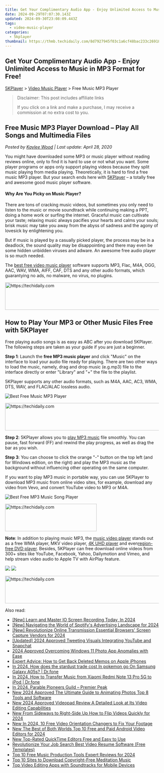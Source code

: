 ```yaml
---
title: Get Your Complimentary Audio App - Enjoy Unlimited Access to Music in MP3 Format for Free!
date: 2024-09-29T07:07:30.143Z
updated: 2024-09-30T23:08:09.443Z
tags:
  - video-music-player
categories:
  - 5kplayer
thumbnail: https://thmb.techidaily.com/8d7927945f03c1a6cf48bac233c269180a3c469aaa2f85169e12252b9874460a.png
---
```


## Get Your Complimentary Audio App - Enjoy Unlimited Access to Music in MP3 Format for Free!

[5KPlayer](https://tools.techidaily.com/5kplayer/products/) \> [Video Music Player](https://tools.techidaily.com/5kplayer/video-music-player/) \> Free Music MP3 Player

>  Disclaimer: This post includes affiliate links
>
>  If you click on a link and make a purchase, I may receive a commission at no extra cost to you.
>

## Free Music MP3 Player Download – Play All Songs and Multimedia Files

 _Posted by [Kaylee Wood](https://www.quora.com/profile/Amanda-Hu-21) | Last update: April 28, 2020_

You might have downloaded some MP3 or music player without reading reviews online, only to find it is hard to use or not what you want. Some player programs or apps only support playing videos because they split music playing from media playing. Theoretically, it is hard to find a free music MP3 player. But your search ends here with [5KPlayer](https://tools.techidaily.com/5kplayer/products/) – a totally free and awesome good music player software.

#### **Why Are You Picky on Music Player?**

There are tons of cracking music videos, but sometimes you only need to listen to the music or movie soundtrack while continuing making a PPT, doing a home work or surfing the internet. Graceful music can cultivate your taste; relaxing music always pacifies your hearts and calms your souls; brisk music may take you away from the abyss of sadness and the agony of lovesick by enlightening you.

But if music is played by a casually picked player, the process may be in a deadlock, the sound quality may be disappointing and there may even be some hidden unbidden viruses and adware. An awesome free audio player is so much needed.

The [best free video music player](https://tools.techidaily.com/5kplayer/video-music-player/) software supports MP3, Flac, M4A, OGG, AAC, WAV, WMA, AIFF, CAF, DTS and any other audio formats, which guarantying no ads, no malware, no virus, no plugins.

<!-- affiliate ads begin -->
<a href="https://appsumo.8odi.net/c/5597632/2082529/7443" target="_top" id="2082529">
  <img src="//a.impactradius-go.com/display-ad/7443-2082529" border="0" alt="https://techidaily.com" width="728" height="90"/>
</a>
<img height="0" width="0" src="https://appsumo.8odi.net/i/5597632/2082529/7443" style="position:absolute;visibility:hidden;" border="0" />
<!-- affiliate ads end -->

## How to Play Your MP3 or Other Music Files Free with 5KPlayer

Free playing audio songs is as easy as ABC after you download 5KPlayer. The following steps are taken as your guide if you are just a beginner.

**Step 1**: Launch the **free MP3 music player** and click "Music" on the interface to load your audio file ready for playing. There are two other ways to load the music, namely, drag and drop music (e.g.mp3) file to the interface directly or enter "Library" and "+" the file to the playlist.

5KPlayer supports any other audio formats, such as M4A, AAC, AC3, WMA, DTS, WAV, and FLAC/ALAC lossless audio. 

![Best Free Music MP3 Player](https://www.5kplayer.com/video-music-player/img/youtube-0119-01.png) 

<!-- affiliate ads begin -->
<a href="https://appsumo.8odi.net/c/5597632/2049390/7443" target="_top" id="2049390">
  <img src="//a.impactradius-go.com/display-ad/7443-2049390" border="0" alt="https://techidaily.com" width="728" height="90"/>
</a>
<img height="0" width="0" src="https://appsumo.8odi.net/i/5597632/2049390/7443" style="position:absolute;visibility:hidden;" border="0" />
<!-- affiliate ads end -->

**Step 2**: 5KPlayer allows you to [play MP3 music](https://tools.techidaily.com/5kplayer/video-music-player/) file smoothly. You can pause, fast forward (FF) and rewind the play progress, as well as drag the bar as you wish. 

**Step 3**: You can choose to click the orange "-" button on the top left (and for Windows edition, on the right) and play the MP3 music as the background without influencing other operating on the same computer. 

If you want to play MP3 music in portable way, you can use 5KPlayer to download MP3 music from online video sites, for example, download any video from Vevo, and convert YouTube video to MP3 or M4A.

![Best Free MP3 Music Song Player](https://www.5kplayer.com/video-music-player/img/youtube-0119-03.jpg) 

<!-- affiliate ads begin -->
<a href="https://aligracehair.sjv.io/c/5597632/2087262/19272" target="_top" id="2087262">
  <img src="//a.impactradius-go.com/display-ad/19272-2087262" border="0" alt="https://techidaily.com" width="300" height="90"/>
</a>
<img height="0" width="0" src="https://aligracehair.sjv.io/i/5597632/2087262/19272" style="position:absolute;visibility:hidden;" border="0" />
<!-- affiliate ads end -->

**Note**: In addition to playing music MP3, the [music video player](https://tools.techidaily.com/5kplayer/video-music-player/) stands out as a free WMA player, MKV video player, [4K UHD player](https://tools.techidaily.com/5kplayer/video-music-player/) and even[region-free DVD player](https://tools.techidaily.com/5kplayer/video-music-player/). Besides, 5KPlayer can free download online videos from 300+ sites like YouTube, Facebook, Yahoo, Dailymotion and Vimeo, and help stream video audio to Apple TV with AirPlay feature.

[![](https://www.5kplayer.com/video-music-player/../button/freedownwhitewin.png)](https://tools.techidaily.com/5kplayer/products/) [![](https://www.5kplayer.com/video-music-player/../button/freedownbackmac.png)](https://tools.techidaily.com/5kplayer/products/)

<!-- affiliate ads begin -->
<a href="https://appsumo.8odi.net/c/5597632/2087390/7443" target="_top" id="2087390">
  <img src="//a.impactradius-go.com/display-ad/7443-2087390" border="0" alt="https://techidaily.com" width="728" height="90"/>
</a>
<img height="0" width="0" src="https://appsumo.8odi.net/i/5597632/2087390/7443" style="position:absolute;visibility:hidden;" border="0" />
<!-- affiliate ads end -->

<ins class="adsbygoogle"
     style="display:block"
     data-ad-format="autorelaxed"
     data-ad-client="ca-pub-7571918770474297"
     data-ad-slot="1223367746"></ins>

<ins class="adsbygoogle"
     style="display:block"
     data-ad-client="ca-pub-7571918770474297"
     data-ad-slot="8358498916"
     data-ad-format="auto"
     data-full-width-responsive="true"></ins>

<span class="atpl-alsoreadstyle">Also read:</span>
<div><ul>
<li><a href="https://screen-capture.techidaily.com/new-learn-and-master-io-screen-recording-today-in-2024/"><u>[New] Learn and Master IO Screen Recording Today, In 2024</u></a></li>
<li><a href="https://fox-cloud.techidaily.com/new-navigating-the-world-of-spotifys-advertising-landscape-for-2024/"><u>[New] Navigating the World of Spotify's Advertising Landscape for 2024</u></a></li>
<li><a href="https://visual-screen-recording.techidaily.com/new-revolutionize-online-transmission-essential-browsers-screen-capture-vendors-for-2024/"><u>[New] Revolutionize Online Transmission Essential Browsers' Screen Capture Vendors for 2024</u></a></li>
<li><a href="https://twitter-videos.techidaily.com/updated-2024-approved-tweeting-visuals-integrating-youtube-and-snapchat/"><u>[Updated] 2024 Approved Tweeting Visuals Integrating YouTube and Snapchat</u></a></li>
<li><a href="https://extra-skills.techidaily.com/2024-approved-overcoming-windows-11-photo-app-anomalies-with-ease/"><u>2024 Approved Overcoming Windows 11 Photo App Anomalies with Ease</u></a></li>
<li><a href="https://fox-that.techidaily.com/expert-advice-how-to-get-back-deleted-memos-on-apple-iphones/"><u>Expert Advice: How to Get Back Deleted Memos on Apple iPhones</u></a></li>
<li><a href="https://change-location.techidaily.com/in-2024-how-does-the-stardust-trade-cost-in-pokemon-go-on-samsung-galaxy-a05s-drfone-by-drfone-virtual-android/"><u>In 2024, How does the stardust trade cost In pokemon go On Samsung Galaxy A05s? | Dr.fone</u></a></li>
<li><a href="https://android-transfer.techidaily.com/in-2024-how-to-transfer-music-from-xiaomi-redmi-note-13-pro-5g-to-ipod-drfone-by-drfone-transfer-from-android-transfer-from-android/"><u>In 2024, How to Transfer Music from Xiaomi Redmi Note 13 Pro 5G to iPod | Dr.fone</u></a></li>
<li><a href="https://extra-approaches.techidaily.com/in-2024-parable-pioneers-guild-premier-peak/"><u>In 2024, Parable Pioneers Guild – Premier Peak</u></a></li>
<li><a href="https://video-creation-software.techidaily.com/new-2024-approved-the-ultimate-guide-to-animating-photos-top-8-tools-and-software/"><u>New 2024 Approved The Ultimate Guide to Animating Photos Top 8 Tools and Software</u></a></li>
<li><a href="https://video-creation-software.techidaily.com/new-2024-approved-videopad-review-a-detailed-look-at-its-video-editing-capabilities/"><u>New 2024 Approved Videopad Review A Detailed Look at Its Video Editing Capabilities</u></a></li>
<li><a href="https://video-creation-software.techidaily.com/new-from-sideways-to-right-side-up-how-to-flip-videos-quickly-for-2024/"><u>New From Sideways to Right-Side Up How to Flip Videos Quickly for 2024</u></a></li>
<li><a href="https://video-creation-software.techidaily.com/new-in-2024-10-free-video-orientation-changers-to-fix-your-footage/"><u>New In 2024, 10 Free Video Orientation Changers to Fix Your Footage</u></a></li>
<li><a href="https://video-creation-software.techidaily.com/new-the-best-of-both-worlds-top-10-free-and-paid-android-video-editors-for-2024/"><u>New The Best of Both Worlds Top 10 Free and Paid Android Video Editors for 2024</u></a></li>
<li><a href="https://video-creation-software.techidaily.com/new-top-rated-quicktime-editors-free-and-easy-to-use/"><u>New Top-Rated QuickTime Editors Free and Easy to Use</u></a></li>
<li><a href="https://video-creation-software.techidaily.com/revolutionize-your-job-search-best-video-resume-software-free-templates/"><u>Revolutionize Your Job Search Best Video Resume Software (Free Templates)</u></a></li>
<li><a href="https://video-creation-software.techidaily.com/top-10-free-music-production-tools-expert-reviews-for-2024/"><u>Top 10 Free Music Production Tools Expert Reviews for 2024</u></a></li>
<li><a href="https://fox-http.techidaily.com/top-10-sites-to-download-copyright-free-meditation-music/"><u>Top 10 Sites to Download Copyright-Free Meditation Music</u></a></li>
<li><a href="https://video-creation-software.techidaily.com/top-video-editing-apps-with-soundtracks-for-mobile-devices/"><u>Top Video Editing Apps with Soundtracks for Mobile Devices</u></a></li>
</ul></div>

